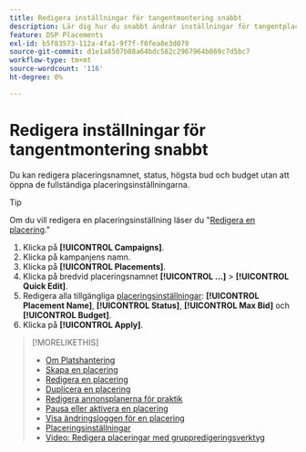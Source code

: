 ```yaml
---
title: Redigera inställningar för tangentmontering snabbt
description: Lär dig hur du snabbt ändrar inställningar för tangentplacering.
feature: DSP Placements
exl-id: b5f83573-112a-4fa1-9f7f-f0fea8e3d079
source-git-commit: d1e1a8507b08a64bdc582c2967964b869c7d5bc7
workflow-type: tm+mt
source-wordcount: '116'
ht-degree: 0%

---
```


# Redigera inställningar för tangentmontering snabbt

<!-- Some placements don't have this option. Clarify which placement types aren't eligible -- is it PG placements, or all placements using private inventory? And anything else? -->

Du kan redigera placeringsnamnet, status, högsta bud och budget utan att öppna de fullständiga placeringsinställningarna.

>[!TIP]
>
> Om du vill redigera en placeringsinställning läser du &quot;[Redigera en placering](/help/dsp/campaign-management/placements/placement-edit.md).&quot;

1. Klicka på **[!UICONTROL Campaigns]**.
1. Klicka på kampanjens namn.
1. Klicka på **[!UICONTROL Placements]**.
1. Klicka på bredvid placeringsnamnet  **[!UICONTROL ...]** > **[!UICONTROL Quick Edit]**.
1. Redigera alla tillgängliga [placeringsinställningar](placement-settings.md):  **[!UICONTROL Placement Name]**, **[!UICONTROL Status]**, **[!UICONTROL Max Bid]** och **[!UICONTROL Budget]**.
1. Klicka på **[!UICONTROL Apply]**.

>[!MORELIKETHIS]
>
>* [Om Platshantering](placement-about.md)
>* [Skapa en placering](placement-create.md)
>* [Redigera en placering](placement-edit.md)
>* [Duplicera en placering](placement-duplicate.md)
>* [Redigera annonsplanerna för praktik](placement-edit-ad-schedule.md)
>* [Pausa eller aktivera en placering](placement-pause-activate.md)
>* [Visa ändringsloggen för en placering](placement-change-log.md)
>* [Placeringsinställningar](placement-settings.md)
>* [Video: Redigera placeringar med gruppredigeringsverktyg](https://experienceleague.adobe.com/docs/advertising-learn/tutorials/dsp/bulk-edit-placement-tools.html)

